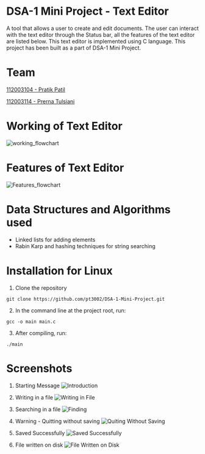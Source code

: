 # DSA-1 Mini Project - Text Editor
A tool that allows a user to create and edit documents. The user can interact with the text editor through the Status bar, all the features of the text editor are listed below.
This text editor is implemented using C language. This project has been built as a part of DSA-1 Mini Project. 

# Team
<a href="https://github.com/ppatil002">112003104 - Pratik Patil</a>

<a href="https://github.com/pt3002">112003114 - Prerna Tulsiani</a>

# Working of Text Editor
![working_flowchart](https://user-images.githubusercontent.com/87142754/153125478-1eb791bc-86d5-4066-a12d-4ebee4e0184d.svg)

# Features of Text Editor
![Features_flowchart](https://user-images.githubusercontent.com/87142754/153118045-ac857551-70a6-4ce4-a93a-53f71d3d894e.png)

# Data Structures and Algorithms used 
- Linked lists for adding elements
- Rabin Karp and hashing techniques for string searching 

# Installation for Linux
1. Clone the repository 
```
git clone https://github.com/pt3002/DSA-1-Mini-Project.git
```

2. In the command line at the project root, run:
```
gcc -o main main.c
```

3. After compiling, run:
```
./main
```

# Screenshots
1. Starting Message
![Introduction](https://user-images.githubusercontent.com/87142754/153142003-e797366c-b5c8-4cbc-8052-e1b9ee3e7a46.png)

2. Writing in a file
![Writing in File](https://user-images.githubusercontent.com/87142754/153142125-97ee2009-4789-490f-a5cf-bbd3019330d4.png)

3. Searching in a file
![Finding](https://user-images.githubusercontent.com/87142754/153142202-0875fbd4-9466-4c74-9416-bb49285f05f7.png)

4. Warning - Quitting without saving
![Quiting Without Saving](https://user-images.githubusercontent.com/87142754/153142308-fd0ce270-07a5-4780-a055-09acedf68fb4.png)

5. Saved Successfully
![Saved Successfully](https://user-images.githubusercontent.com/87142754/153142460-4021dd98-4c6b-4884-b256-8c21381b4795.png)

6. File written on disk
![File Written on Disk](https://user-images.githubusercontent.com/87142754/153142519-b5eeaa08-7391-4519-8cc0-68c1a34c6d12.png)


